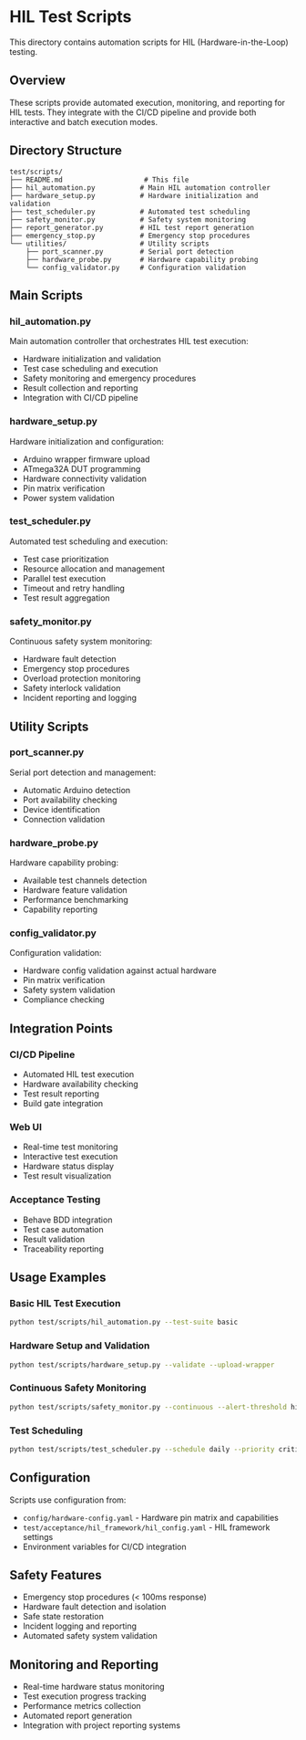 # HIL Test Scripts

This directory contains automation scripts for HIL (Hardware-in-the-Loop) testing.

## Overview

These scripts provide automated execution, monitoring, and reporting for HIL tests. They integrate with the CI/CD pipeline and provide both interactive and batch execution modes.

## Directory Structure

```
test/scripts/
├── README.md                    # This file
├── hil_automation.py           # Main HIL automation controller
├── hardware_setup.py           # Hardware initialization and validation
├── test_scheduler.py           # Automated test scheduling
├── safety_monitor.py           # Safety system monitoring
├── report_generator.py         # HIL test report generation
├── emergency_stop.py           # Emergency stop procedures
└── utilities/                  # Utility scripts
    ├── port_scanner.py         # Serial port detection
    ├── hardware_probe.py       # Hardware capability probing
    └── config_validator.py     # Configuration validation
```

## Main Scripts

### hil_automation.py
Main automation controller that orchestrates HIL test execution:
- Hardware initialization and validation
- Test case scheduling and execution
- Safety monitoring and emergency procedures
- Result collection and reporting
- Integration with CI/CD pipeline

### hardware_setup.py
Hardware initialization and configuration:
- Arduino wrapper firmware upload
- ATmega32A DUT programming
- Hardware connectivity validation
- Pin matrix verification
- Power system validation

### test_scheduler.py
Automated test scheduling and execution:
- Test case prioritization
- Resource allocation and management
- Parallel test execution
- Timeout and retry handling
- Test result aggregation

### safety_monitor.py
Continuous safety system monitoring:
- Hardware fault detection
- Emergency stop procedures
- Overload protection monitoring
- Safety interlock validation
- Incident reporting and logging

## Utility Scripts

### port_scanner.py
Serial port detection and management:
- Automatic Arduino detection
- Port availability checking
- Device identification
- Connection validation

### hardware_probe.py
Hardware capability probing:
- Available test channels detection
- Hardware feature validation
- Performance benchmarking
- Capability reporting

### config_validator.py
Configuration validation:
- Hardware config validation against actual hardware
- Pin matrix verification
- Safety system validation
- Compliance checking

## Integration Points

### CI/CD Pipeline
- Automated HIL test execution
- Hardware availability checking
- Test result reporting
- Build gate integration

### Web UI
- Real-time test monitoring
- Interactive test execution
- Hardware status display
- Test result visualization

### Acceptance Testing
- Behave BDD integration
- Test case automation
- Result validation
- Traceability reporting

## Usage Examples

### Basic HIL Test Execution
```bash
python test/scripts/hil_automation.py --test-suite basic
```

### Hardware Setup and Validation
```bash
python test/scripts/hardware_setup.py --validate --upload-wrapper
```

### Continuous Safety Monitoring
```bash
python test/scripts/safety_monitor.py --continuous --alert-threshold high
```

### Test Scheduling
```bash
python test/scripts/test_scheduler.py --schedule daily --priority critical
```

## Configuration

Scripts use configuration from:
- `config/hardware-config.yaml` - Hardware pin matrix and capabilities
- `test/acceptance/hil_framework/hil_config.yaml` - HIL framework settings
- Environment variables for CI/CD integration

## Safety Features

- Emergency stop procedures (< 100ms response)
- Hardware fault detection and isolation
- Safe state restoration
- Incident logging and reporting
- Automated safety system validation

## Monitoring and Reporting

- Real-time hardware status monitoring
- Test execution progress tracking
- Performance metrics collection
- Automated report generation
- Integration with project reporting systems
